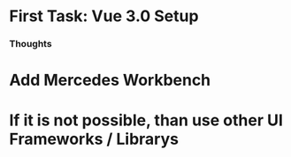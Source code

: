 # First Task: Vue 3.0 Setup



### Thoughts ###
# Add Mercedes Workbench 
# If it is not possible, than use other UI Frameworks / Librarys
